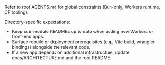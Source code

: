 Refer to root AGENTS.md for global constraints (Bun-only, Workers runtime, CF tooling).

Directory-specific expectations:
- Keep sub-module READMEs up to date when adding new Workers or front-end apps.
- Surface rebuild or deployment prerequisites (e.g., Vite build, wrangler bindings) alongside the relevant code.
- If a new app depends on additional infrastructure, update docs/ARCHITECTURE.md and the root README.
